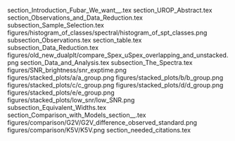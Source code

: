 section_Introduction_Fubar_We_want__.tex
section_UROP_Abstract.tex
section_Observations_and_Data_Reduction.tex
subsection_Sample_Selection.tex
figures/histogram_of_classes/spectral/histogram_of_spt_classes.png
subsection_Observations.tex
section_table.tex
subsection_Data_Reduction.tex
figures/old_new_dualplt/compare_Spex_uSpex_overlapping_and_unstacked.png
section_Data_and_Analysis.tex
subsection_The_Spectra.tex
figures/SNR_brightness/snr_exptime.png
figures/stacked_plots/a/a_group.png
figures/stacked_plots/b/b_group.png
figures/stacked_plots/c/c_group.png
figures/stacked_plots/d/d_group.png
figures/stacked_plots/e/e_group.png
figures/stacked_plots/low_snr/low_SNR.png
subsection_Equivalent_Widths.tex
section_Comparison_with_Models_section__.tex
figures/comparison/G2V/G2V_difference_observed_standard.png
figures/comparison/K5V/K5V.png
section_needed_citations.tex